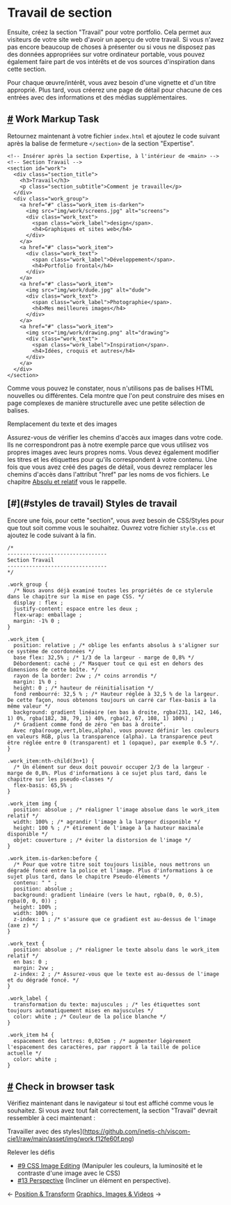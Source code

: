 Travail de section
===============================

Ensuite, créez la section "Travail" pour votre portfolio. Cela permet aux visiteurs de votre site web d'avoir un aperçu de votre travail. Si vous n'avez pas encore beaucoup de choses à présenter ou si vous ne disposez pas des données appropriées sur votre ordinateur portable, vous pouvez également faire part de vos intérêts et de vos sources d'inspiration dans cette section.

Pour chaque œuvre/intérêt, vous avez besoin d'une vignette et d'un titre approprié. Plus tard, vous créerez une page de détail pour chacune de ces entrées avec des informations et des médias supplémentaires.

[#](#work-markup) Work Markup Task
-------------------------------------

Retournez maintenant à votre fichier `index.html` et ajoutez le code suivant après la balise de fermeture `</section>` de la section "Expertise".

    <!-- Insérer après la section Expertise, à l'intérieur de <main> -->
    <!-- Section Travail -->
    <section id="work">
      <div class="section_title">
        <h3>Travail</h3>
        <p class="section_subtitle">Comment je travaille</p>
      </div>
      <div class="work_group">
        <a href="#" class="work_item is-darken">
          <img src="img/work/screens.jpg" alt="screens">
          <div class="work_text">
            <span class="work_label">design</span>.
            <h4>Graphiques et sites web</h4>
          </div>
        </a>
        <a href="#" class="work_item">
          <div class="work_text">
            <span class="work_label">Développement</span>.
            <h4>Portfolio frontal</h4>
          </div>
        </a>
        <a href="#" class="work_item">
          <img src="img/work/dude.jpg" alt="dude">
          <div class="work_text">
            <span class="work_label">Photographie</span>.
            <h4>Mes meilleures images</h4>
          </div>
        </a>
        <a href="#" class="work_item">
          <img src="img/work/drawing.png" alt="drawing">
          <div class="work_text">
            <span class="work_label">Inspiration</span>.
            <h4>Idées, croquis et autres</h4>
          </div>
        </a>
      </div>
    </section>
    

Comme vous pouvez le constater, nous n'utilisons pas de balises HTML nouvelles ou différentes. Cela montre que l'on peut construire des mises en page complexes de manière structurelle avec une petite sélection de balises.

Remplacement du texte et des images

Assurez-vous de vérifier les chemins d'accès aux images dans votre code. Ils ne correspondront pas à notre exemple parce que vous utilisez vos propres images avec leurs propres noms. Vous devez également modifier les titres et les étiquettes pour qu'ils correspondent à votre contenu. Une fois que vous avez créé des pages de détail, vous devrez remplacer les chemins d'accès dans l'attribut "href" par les noms de vos fichiers. Le chapitre [Absolu et relatif](/guide/10_absolu_relatif/#paths) vous le rappelle.

[#](#styles de travail) Styles de travail
-------------------------------------

Encore une fois, pour cette "section", vous avez besoin de CSS/Styles pour que tout soit comme vous le souhaitez. Ouvrez votre fichier `style.css` et ajoutez le code suivant à la fin.

    /* 
    --------------------------------
    Section Travail
    --------------------------------
    */
    
    .work_group {
      /* Nous avons déjà examiné toutes les propriétés de ce stylerule dans le chapitre sur la mise en page CSS. */
      display : flex ; 
      justify-content: espace entre les deux ;
      flex-wrap: emballage ;
      margin: -1% 0 ;
    }
    
    .work_item {
      position: relative ; /* oblige les enfants absolus à s'aligner sur ce système de coordonnées */
      base flex: 32,5% ; /* 1/3 de la largeur - marge de 0,8% */
      Débordement: caché ; /* Masquer tout ce qui est en dehors des dimensions de cette boîte. */
      rayon de la border: 2vw ; /* coins arrondis */
      margin: 1% 0 ;
      height: 0 ; /* hauteur de réinitialisation */
      fond rembourré: 32,5 % ; /* Hauteur réglée à 32,5 % de la largeur. De cette façon, nous obtenons toujours un carré car flex-basis a la même valeur */
      background: gradient linéaire (en bas à droite, rgba(231, 142, 146, 1) 0%, rgba(182, 38, 79, 1) 40%, rgba(2, 67, 108, 1) 100%) ; 
      /* Gradient comme fond de zéro "en bas à droite". 
      Avec rgba(rouge,vert,bleu,alpha), vous pouvez définir les couleurs en valeurs RGB, plus la transparence (alpha). La transparence peut être réglée entre 0 (transparent) et 1 (opaque), par exemple 0.5 */.
    }
    
    .work_item:nth-child(3n+1) {
      /* Un élément sur deux doit pouvoir occuper 2/3 de la largeur - marge de 0,8%. Plus d'informations à ce sujet plus tard, dans le chapitre sur les pseudo-classes */
      flex-basis: 65,5% ;
    }
    
    .work_item img {
      position: absolue ; /* réaligner l'image absolue dans le work_item relatif */
      width: 100% ; /* agrandir l'image à la largeur disponible */
      height: 100 % ; /* étirement de l'image à la hauteur maximale disponible */
      objet: couverture ; /* éviter la distorsion de l'image */
    }
    
    .work_item.is-darken:before {
      /* Pour que votre titre soit toujours lisible, nous mettrons un dégradé foncé entre la police et l'image. Plus d'informations à ce sujet plus tard, dans le chapitre Pseudo-éléments */
      contenu: " " ;
      position: absolue ;
      background: gradient linéaire (vers le haut, rgba(0, 0, 0.5), rgba(0, 0, 0)) ;
      height: 100% ;
      width: 100% ;
      z-index: 1 ; /* s'assure que ce gradient est au-dessus de l'image (axe z) */
    }
    
    .work_text {
      position: absolue ; /* réaligner le texte absolu dans le work_item relatif */
      en bas: 0 ;
      margin: 2vw ;
      z-index: 2 ; /* Assurez-vous que le texte est au-dessus de l'image et du dégradé foncé. */
    }
    
    .work_label {
      transformation du texte: majuscules ; /* les étiquettes sont toujours automatiquement mises en majuscules */
      color: white ; /* Couleur de la police blanche */
    }
    
    .work_item h4 {
      espacement des lettres: 0,025em ; /* augmenter légèrement l'espacement des caractères, par rapport à la taille de police actuelle */
      color: white ;
    }
    

[#](#check-in-browser) Check in browser task
---------------------------------------------------------

Vérifiez maintenant dans le navigateur si tout est affiché comme vous le souhaitez. Si vous avez tout fait correctement, la section "Travail" devrait ressembler à ceci maintenant :

Travailler avec des styles](https://github.com/inetis-ch/viscom-cie1/raw/main/asset/img/work.f12fe60f.png)

Relever les défis

* [#9 CSS Image Editing](/viscom-cie1/challenges/#_9-css-image-editing) (Manipuler les couleurs, la luminosité et le contraste d'une image avec le CSS)
* [#13 Perspective](/défis/#_13-perspective) (Incliner un élément en perspective).

← [Position & Transform](/guide/13_position_transform/) [Graphics, Images & Videos](/guide/15_graphics_images_videos/) →
